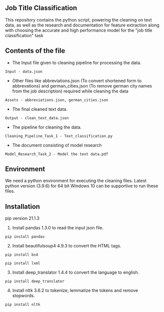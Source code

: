 
## Job Title Classification

This repository contains the python script, powering the cleaning on text data, as well as the research and documentation for feature extraction along with choosing the accurate and high performance model for the "job title classification" task

## Contents of the file

- The Input file given to cleaning pipeline for processing the data.
```
Input - data.json
```
- Other files like abbreviations.json (To convert shortened form to abbrevations) and german_cities.json (To remove german city names from the job description) required while cleaning the data
```
Assets - abbreviations.json, german_cities.json
```
- The final cleaned text data.
```
Output - clean_text_data.json
```
- The pipeline for cleaning the data.
```
Cleaning_Pipeline_Task_1 - Text_classification.py
```
- The document consisting of model research
```
Model_Research_Task_2 - Model the text data.pdf
```


## Environment

We need a python environment for executing the cleaning files. Latest python version (3.9.6) for 64 bit Windows 10 can be supportive to run these files.

## Installation

pip version 21.1.3

1. Install pandas 1.3.0 to read the input json file.
```
pip install pandas
```

2. Install beautifulsoup4 4.9.3 to convert the HTML tags.
```
pip install bs4
```
```
pip install lxml
```

3. Install deep_translator 1.4.4 to convert the language to english.
```
pip install deep_translator
```

4. Install nltk 3.6.2 to tokenize, lemmatize the tokens and remove stopwords.
```
pip install nltk
```

